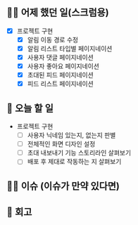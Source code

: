 ## ✍🏻 어제 했던 일(스크럼용)

- [x] 프로젝트 구현
  - [x] 알림 이동 경로 수정
  - [x] 알림 리스트 타입별 페이지네이션
  - [x] 사용자 댓글 페이지네이션
  - [x] 사용자 좋아요 페이지네이션
  - [x] 초대된 피드 페이지네이션
  - [x] 피드 리스트 페이지네이션

## 📑 오늘 할 일

- 프로젝트 구현
  - [ ] 사용자 닉네임 있는지, 없는지 판별
  - [ ] 전체적인 화면 디자인 설정
  - [ ] 초대 내보내기 기능 스토리라인 살펴보기
  - [ ] 배포 후 제대로 작동하는 지 살펴보기

## 🙏🏻 이슈 (이슈가 만약 있다면)

## 💬 회고

